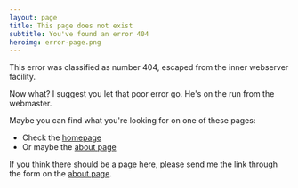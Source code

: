 ```yaml
---
layout: page
title: This page does not exist
subtitle: You've found an error 404
heroimg: error-page.png
---
```


This error was classified as number 404, escaped from the inner webserver facility.

Now what? I suggest you let that poor error go. He's on the run from the webmaster.

Maybe you can find what you're looking for on one of these pages:

- Check the <a href="{{ site.url }}">homepage</a>
- Or maybe the <a href="{{ site.url }}/about">about page</a>

If you think there should be a page here, please send me the link through the form on the <a href="{{ site.url }}/about">about page</a>.
